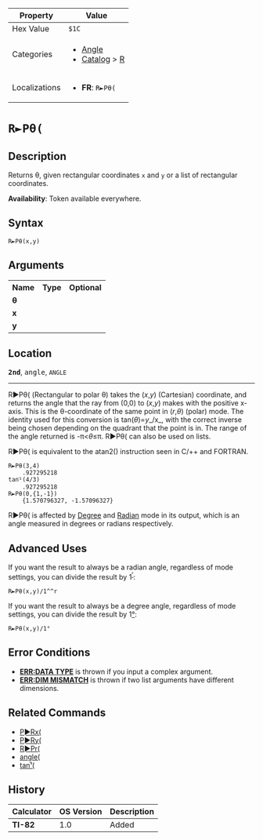 | Property      | Value |
|---------------|-------|
| Hex Value     | `$1C`|
| Categories    | <ul><li>[Angle](<../categories/Angle.md>)</li><li>[Catalog](<../categories/Catalog.md>) > [R](<../categories/Catalog.md#R>)</li></ul> |
| Localizations | <ul><li><b>FR</b>: `R►Pθ(`</li></ul> |

# `R►Pθ(`

## Description
Returns θ, given rectangular coordinates `x` and `y` or a list of rectangular coordinates.


<b>Availability</b>: Token available everywhere.

## Syntax
`R►Pθ(x,y)`

## Arguments
<table>
<tr><th>Name</th><th>Type</th><th>Optional</th></tr>

<tr><td><b>θ</b></td><td></td><td></td></tr>

<tr><td><b>x</b></td><td></td><td></td></tr>

<tr><td><b>y</b></td><td></td><td></td></tr>

</table>

## Location
<tt><kbd><b>2nd</b></kbd></tt>, <kbd>angle</kbd>, `ANGLE`
<hr>

R►Pθ( (Rectangular to polar θ) takes the (_x_,_y_) (Cartesian) coordinate, and returns the angle that the ray from (0,0) to (_x_,_y_) makes with the positive x-axis. This is the θ-coordinate of the same point in (_r_,_θ_) (polar) mode. The identity used for this conversion is tan(_θ_)=_y__/x_, with the correct inverse being chosen depending on the quadrant that the point is in. The range of the angle returned is -π<_θ_≤π. R►Pθ( can also be used on lists.

R►Pθ( is equivalent to the atan2() instruction seen in C/++ and FORTRAN.

```ti-basic
R►Pθ(3,4)
    .927295218
tanֿ¹(4/3)
    .927295218
R►Pθ(0,{1,-1})
    {1.570796327, -1.57096327}
```

R►Pθ( is affected by [Degree](degree-mode) and [Radian](radian-mode) mode in its output, which is an angle measured in degrees or radians respectively.

## Advanced Uses

If you want the result to always be a radian angle, regardless of mode settings, you can divide the result by 1<sup><a href="ʳ.md">ʳ</a></sup>:

```ti-basic
R►Pθ(x,y)/1^^r
```

If you want the result to always be a degree angle, regardless of mode settings, you can divide the result by 1[°](°.md):

```ti-basic
R►Pθ(x,y)/1°
```

## Error Conditions

*   **[ERR:DATA TYPE](errors#datatype)** is thrown if you input a complex argument.
*   **[ERR:DIM MISMATCH](errors#dimmismatch)** is thrown if two list arguments have different dimensions.

## Related Commands

*   [P►Rx(](P►Rx\(.md)
*   [P►Ry(](P►Ry\(.md)
*   [R►Pr(](R►Pr\(.md)
*   [angle(](angle\(.md)
*   [tanֿ¹(](tanֿ¹\(.md)

## History
| Calculator | OS Version | Description |
|------------|------------|-------------|
| <b>TI-82</b> | 1.0 | Added |


